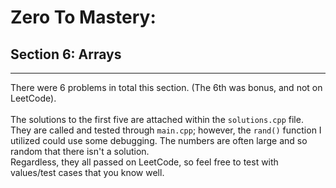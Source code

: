 # Zero To Mastery:
## Section 6: Arrays

---

There were 6 problems in total this section. (The 6th was bonus, and not on LeetCode).
<br><br>
The solutions to the first five are attached within the `solutions.cpp` file. They are called and tested through `main.cpp`; however, the `rand()` function I utilized could use some debugging. The numbers are often large and so random that there isn't a solution.
<br>
Regardless, they all passed on LeetCode, so feel free to test with values/test cases that you know well.